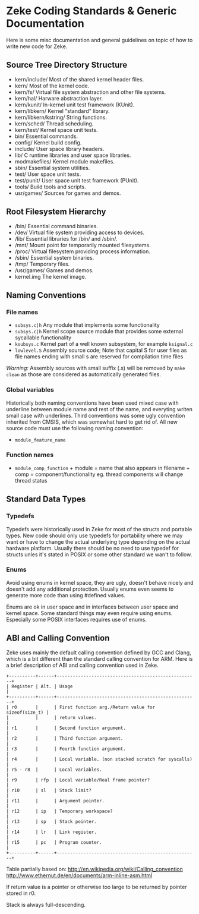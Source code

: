 Zeke Coding Standards & Generic Documentation
=============================================

Here is some misc documentation and general guidelines on topic of how to write
new code for Zeke.

Source Tree Directory Structure
-------------------------------

+ kern/include/         Most of the shared kernel header files.
+ kern/                 Most of the kernel code.
+ kern/fs/              Virtual file system abstraction and other file systems.
+ kern/hal/             Harware abstraction layer.
+ kern/kunit/           In-kernel unit test framework (KUnit).
+ kern/libkern/         Kernel "standard" library.
+ kern/libkern/kstring/ String functions.
+ kern/sched/           Thread scheduling.
+ kern/test/            Kernel space unit tests.
+ bin/                  Essential commands.
+ config/               Kernel build config.
+ include/              User space library headers.
+ lib/                  C runtime libraries and user space libraries.
+ modmakefiles/         Kernel module makefiles.
+ sbin/                 Essential system utilities.
+ test/                 User space unit tests.
+ test/punit/           User space unit test framework (PUnit).
+ tools/                Build tools and scripts.
+ usr/games/            Sources for games and demos.


Root Filesystem Hierarchy
-------------------------

+ /bin/                 Essential command binaries.
+ /dev/                 Virtual file system providing access to devices.
+ /lib/                 Essential libraries for /bin/ and /sbin/.
+ /mnt/                 Mount point for temporarily mounted filesystems.
+ /proc/                Virtual filesystem providing process information.
+ /sbin/                Essential system binaries.
+ /tmp/                 Temporary files.
+ /usr/games/           Games and demos.
+ kernel.img            The kernel image.


Naming Conventions
------------------

### File names

+ `subsys.c|h`  Any module that implements some functionality
+ `subsys.c|h`  Kernel scope source module that provides some external
                sycallable functionality
+ `ksubsys.c`   Kernel part of a well known subsystem, for example `ksignal.c`
+ `lowlevel.S`  Assembly source code; Note that capital S for user files as file
                names ending with small s are reserved for compilation time
                files

*Warning:* Assembly sources with small suffix (.s) will be removed by
`make clean` as those are considered as automatically generated files.

### Global variables

Historically both naming conventions have been used mixed case with underline
between module name and rest of the name, and everyting writen small case with
underlines. Third conventions was some ugly convention inherited from CMSIS,
which was somewhat hard to get rid of. All new source code must use the
following naming convention:

+ `module_feature_name`

### Function names

+ `module_comp_function` + module = name that also appears in filename
                         + comp   = component/functionality eg. thread
                                    components will change thread status


Standard Data Types
-------------------

### Typedefs

Typedefs were historically used in Zeke for most of the structs and portable
types. New code should only use typedefs for portability where we may want
or have to change the actual underlying type depending on the actual hardware
platform. Usually there should be no need to use typedef for structs unles it's
stated in POSIX or some other standard we wan't to follow.

### Enums

Avoid using enums in kernel space, they are ugly, doesn't behave nicely and
doesn't add any additional protection. Usually enums even seems to generate
more code than using #defined values.

Enums are ok in user space and in interfaces between user space and kernel
space. Some standard things may even require using enums. Especially some
POSIX interfaces requires use of enums.


ABI and Calling Convention
--------------------------

Zeke uses mainly the default calling convention defined by GCC and Clang, which
is a bit different than the standard calling convention for ARM. Here is a brief
description of ABI and calling convention used in Zeke.

    +----------+------+-----------------------------------------------------+
    | Register | Alt. | Usage                                               |
    +----------+------+-----------------------------------------------------+
    | r0       |      | First function arg./Return value for sizeof(size_t) |
    |          |      | return values.                                      |
    | r1       |      | Second function argument.                           |
    | r2       |      | Third function argument.                            |
    | r3       |      | Fourth function argument.                           |
    | r4       |      | Local variable. (non stacked scratch for syscalls)  |
    | r5 - r8  |      | Local variables.                                    |
    | r9       | rfp  | Local variable/Real frame pointer?                  |
    | r10      | sl   | Stack limit?                                        |
    | r11      |      | Argument pointer.                                   |
    | r12      | ip   | Temporary workspace?                                |
    | r13      | sp   | Stack pointer.                                      |
    | r14      | lr   | Link register.                                      |
    | r15      | pc   | Program counter.                                    |
    +----------+------+-----------------------------------------------------+

Table partially based on:
http://en.wikipedia.org/wiki/Calling_convention
http://www.ethernut.de/en/documents/arm-inline-asm.html

If return value is a pointer or otherwise too large to be returned by pointer
stored in r0.

Stack is always full-descending.
